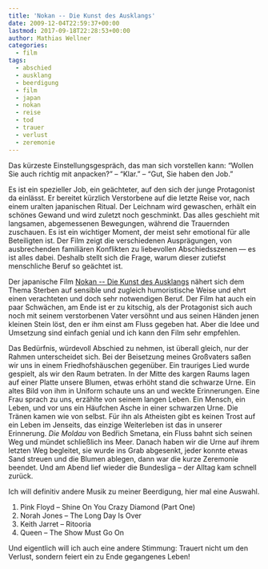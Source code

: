 ```yaml
---
title: 'Nokan -- Die Kunst des Ausklangs'
date: 2009-12-04T22:59:37+00:00
lastmod: 2017-09-18T22:28:53+00:00
author: Mathias Wellner
categories:
  - film
tags:
  - abschied
  - ausklang
  - beerdigung
  - film
  - japan
  - nokan
  - reise
  - tod
  - trauer
  - verlust
  - zeremonie
---
```

Das kürzeste Einstellungsgespräch, das man sich vorstellen kann: &#8220;Wollen Sie auch richtig mit anpacken?&#8221; &#8211; &#8220;Klar.&#8221; &#8211; &#8220;Gut, Sie haben den Job.&#8221;

Es ist ein spezieller Job, ein geächteter, auf den sich der junge Protagonist da einlässt. Er bereitet kürzlich Verstorbene auf die letzte Reise vor, nach einem uralten japanischen Ritual. Der Leichnam wird gewaschen, erhält ein schönes Gewand und wird zuletzt noch geschminkt. Das alles geschieht mit langsamen, abgemessenen Bewegungen, während die Trauernden zuschauen. Es ist ein wichtiger Moment, der meist sehr emotional für alle Beteiligten ist. Der Film zeigt die verschiedenen Ausprägungen, von ausbrechenden familiären Konflikten zu liebevollen Abschiedsszenen &#8212; es ist alles dabei. Deshalb stellt sich die Frage, warum dieser zutiefst menschliche Beruf so geächtet ist.

Der japanische Film [Nokan -- Die Kunst des Ausklangs](http://www.nokan-der-film.de/) nähert sich dem Thema Sterben auf sensible und zugleich humoristische Weise und ehrt einen verachteten und doch sehr notwendigen Beruf. Der Film hat auch ein paar Schwächen, am Ende ist er zu kitschig, als der Protagonist sich auch noch mit seinem verstorbenen Vater versöhnt und aus seinen Händen jenen kleinen Stein löst, den er ihm einst am Fluss gegeben hat. Aber die Idee und Umsetzung sind einfach genial und ich kann den Film sehr empfehlen. 

Das Bedürfnis, würdevoll Abschied zu nehmen, ist überall gleich, nur der Rahmen unterscheidet sich. Bei der Beisetzung meines Großvaters saßen wir uns in einem Friedhofshäuschen gegenüber. Ein trauriges Lied wurde gespielt, als wir den Raum betraten. In der Mitte des kargen Raums lagen auf einer Platte unsere Blumen, etwas erhöht stand die schwarze Urne. Ein altes Bild von ihm in Uniform schaute uns an und weckte Erinnerungen. Eine Frau sprach zu uns, erzählte von seinem langen Leben. Ein Mensch, ein Leben, und vor uns ein Häufchen Asche in einer schwarzen Urne. Die Tränen kamen wie von selbst. Für ihn als Atheisten gibt es keinen Trost auf ein Leben im Jenseits, das einzige Weiterleben ist das in unserer Erinnerung. _Die Moldau_ von Bedřich Smetana, ein Fluss bahnt sich seinen Weg und mündet schließlich ins Meer. Danach haben wir die Urne auf ihrem letzten Weg begleitet, sie wurde ins Grab abgesenkt, jeder konnte etwas Sand streuen und die Blumen ablegen, dann war die kurze Zeremonie beendet. Und am Abend lief wieder die Bundesliga &#8211; der Alltag kam schnell zurück. 

Ich will definitiv andere Musik zu meiner Beerdigung, hier mal eine Auswahl.

  1. Pink Floyd &#8211; Shine On You Crazy Diamond (Part One)
  2. Norah Jones &#8211; The Long Day Is Over
  3. Keith Jarret &#8211; Ritooria
  4. Queen &#8211; The Show Must Go On

Und eigentlich will ich auch eine andere Stimmung: Trauert nicht um den Verlust, sondern feiert ein zu Ende gegangenes Leben!